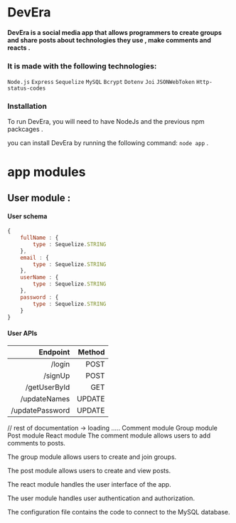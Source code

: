 # DevEra

#### DevEra is a social media app that allows programmers to create groups and share posts about technologies they use , make comments and reacts . 

### It is made with the following technologies:
`Node.js` `Express` `Sequelize` `MySQL` `Bcrypt` `Dotenv` `Joi`  `JSONWebToken` `Http-status-codes`

### Installation
To run DevEra, you will need to have NodeJs and the previous npm packcages .

you can install DevEra by running the following command: `node app` .


# app modules 

## User module :

#### User schema 
```JavaScript
{
    fullName : {
        type : Sequelize.STRING
    },
    email : {
        type : Sequelize.STRING
    },
    userName : {
        type : Sequelize.STRING
    },
    password : {
        type : Sequelize.STRING
    }
}
```

#### User APIs
|Endpoint|Method|
|-------:|-----:
|/login|POST|
|/signUp|POST|Get user info|
|/getUserById|GET|
|/updateNames|UPDATE|
|/updatePassword|UPDATE|


// rest of documentation -> loading .....
Comment module
Group module
Post module
React module
The comment module allows users to add comments to posts.

The group module allows users to create and join groups.

The post module allows users to create and view posts.

The react module handles the user interface of the app.

The user module handles user authentication and authorization.

The configuration file contains the code to connect to the MySQL database.

